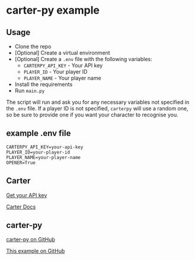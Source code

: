 # carter-py example

## Usage

- Clone the repo
- [Optional] Create a virtual environment
- [Optional] Create a `.env` file with the following variables:
  - `CARTERPY_API_KEY` - Your API key
  - `PLAYER_ID` - Your player ID
  - `PLAYER_NAME` - Your player name
- Install the requirements
- Run `main.py`

The script will run and ask you for any necessary variables not specified in the `.env` file. If a player ID is not specified, `carterpy` will use a random one, so be sure to provide one if you want your character to recognise you.

## example .env file

```env
CARTERPY_API_KEY=your-api-key
PLAYER_ID=your-player-id
PLAYER_NAME=your-player-name
OPENER=True
```

## Carter

[Get your API key](https://www.carterlabs.ai/)

[Carter Docs](https://docs.carterlabs.ai/)

## carter-py

[carter-py on GitHub](https://github.com/LazyLyrics/carterpy)

[This example on GitHub](https://github.com/LazyLyrics/carterpy-example)
